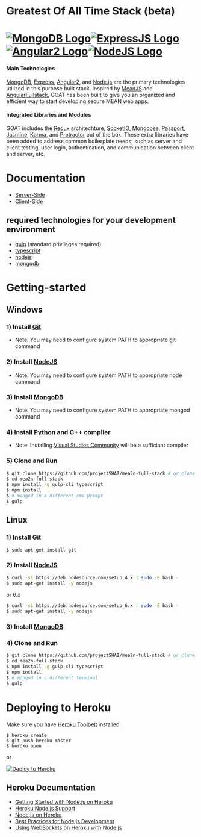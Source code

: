 # Greatest Of All Time Stack (beta)

# [![MongoDB Logo](http://www.mfactorengineering.com/img/mongo_logo_square.png)](https://www.mongodb.com/)[![ExpressJS Logo](http://nodejs-cloud.com/img/128px/expressjs.png)](http://expressjs.com/)[![Angular2 Logo](http://www.opinya.co.il/assets/angularjs-logo-36eaa6e1dedf111b67ced19c73d21851.png)](https://angular.io/)[![NodeJS Logo](http://www.alex-arriaga.com/wp-content/uploads/2015/10/nodejs-logo.png)](https://nodejs.org/en/)

#### Main Technologies
[MongoDB](https://www.mongodb.org/), [Express](http://expressjs.com/), [Angular2](https://angular.io/), and [Node.js](http://www.nodejs.org/) are the primary technologies utilized in this purpose built stack. Inspired by [MeanJS](https://github.com/meanjs/mean) and [AngularFullstack](https://github.com/angular-fullstack/generator-angular-fullstack), GOAT has been built to give you an organized and efficient way to start developing secure MEAN web apps.
#### Integrated Libraries and Modules
GOAT includes the [Redux](http://redux.js.org/) architechture, [SocketIO](http://socket.io/), [Mongoose](http://mongoosejs.com/), [Passport](http://passportjs.org/), [Jasmine](http://jasmine.github.io/), [Karma](https://karma-runner.github.io/1.0/index.html), and [Protractor](http://www.protractortest.org/#/) out of the box. These extra libraries have been added to address common boilerplate needs; such as server and client testing, user login, authentication, and communication between client and server, etc.

# Documentation
  * [Server-Side](https://github.com/JCThomas4214/Documentation/blob/master/test.md)
  * [Client-Side](https://github.com/JCThomas4214/Documentation/blob/master/test.md)

## required technologies for your development environment
  * [gulp](http://gulpjs.com/) (standard privileges required)
  * [typescript](https://www.typescriptlang.org/)
  * [nodejs](https://nodejs.org/en/)
  * [mongodb](https://docs.mongodb.com/)

# Getting-started

## Windows

### 1) Install [Git](https://git-scm.com/downloads)
  * Note: You may need to configure system PATH to appropriate git command

### 2) Install [NodeJS](https://nodejs.org/en/)
  * Note: You may need to configure system PATH to appropriate node command

### 3) Install [MongoDB](https://www.mongodb.com/download-center?jmp=nav#community)
  * Note: You may need to configure system PATH to appropriate mongod command

### 4) Install [Python](https://www.python.org/downloads/release/python-2712/) and C++ compiler
  * Note: Installing [Visual Studios Community](https://www.visualstudio.com/downloads/) will be a sufficiant compiler

### 5) Clone and Run

```sh
$ git clone https://github.com/projectSHAI/mea2n-full-stack # or clone your own fork
$ cd mea2n-full-stack
$ npm install -g gulp-cli typescript
$ npm install
$ # mongod in a different cmd prompt
$ gulp
```

## Linux

### 1) Install Git

```sh
$ sudo apt-get install git
```

### 2) Install [NodeJS](https://nodejs.org/en/download/package-manager/)

```sh
$ curl -sL https://deb.nodesource.com/setup_4.x | sudo -E bash -
$ sudo apt-get install -y nodejs
```

  or 6.x

```sh
$ curl -sL https://deb.nodesource.com/setup_6.x | sudo -E bash -
$ sudo apt-get install -y nodejs
```

### 3) Install [MongoDB](https://docs.mongodb.com/manual/administration/install-on-linux/)

### 4) Clone and Run

```sh
$ git clone https://github.com/projectSHAI/mea2n-full-stack # or clone your own fork
$ cd mea2n-full-stack
$ npm install -g gulp-cli typescript
$ npm install
$ # mongod in a different terminal
$ gulp
```

# Deploying to Heroku

Make sure you have [Heroku Toolbelt](https://toolbelt.heroku.com/) installed.

```
$ heroku create
$ git push heroku master
$ heroku open
```
or

[![Deploy to Heroku](https://www.herokucdn.com/deploy/button.png)](https://heroku.com/deploy)

## Heroku Documentation

- [Getting Started with Node.js on Heroku](https://devcenter.heroku.com/articles/getting-started-with-nodejs)
- [Heroku Node.js Support](https://devcenter.heroku.com/articles/nodejs-support)
- [Node.js on Heroku](https://devcenter.heroku.com/categories/nodejs)
- [Best Practices for Node.js Development](https://devcenter.heroku.com/articles/node-best-practices)
- [Using WebSockets on Heroku with Node.js](https://devcenter.heroku.com/articles/node-websockets)
